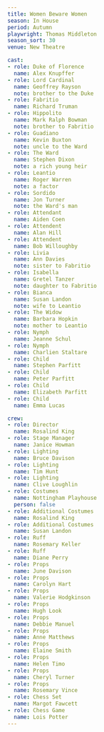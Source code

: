 ```yaml
---
title: Women Beware Women
season: In House
period: Autumn
playwright: Thomas Middleton
season_sort: 30
venue: New Theatre

cast:
- role: Duke of Florence
  name: Alex Knupffer
- role: Lord Cardinal
  name: Geoffrey Rayson
  note: brother to the Duke
- role: Fabritio
  name: Richard Truman
- role: Hippolito
  name: Mark Ralph Bowman
  note: brother to Fabritio
- role: Guadiano
  name: Kevin Buxton
  note: uncle to the Ward
- role: The Ward
  name: Stephen Dixon
  note: a rich young heir
- role: Leantio
  name: Roger Warren
  note: a factor
- role: Sordido
  name: Jon Turner
  note: the Ward's man
- role: Attendant
  name: Aiden Coen
- role: Attendent
  name: Alan Hill
- role: Attendent
  name: Bob Willoughby
- role: Livia
  name: Ann Davies
  note: sister to Fabritio
- role: Isabella
  name: Gretel Tanzer
  note: daughter to Fabritio
- role: Bianca
  name: Susan Landon
  note: wife to Leantio
- role: The Widow
  name: Barbara Hopkin
  note: mother to Leantio
- role: Nymph
  name: Jeanne Schul
- role: Nymph
  name: Charlien Staltare
- role: Child
  name: Stephen Parfitt
- role: Child
  name: Peter Parfitt
- role: Child
  name: Elizabeth Parfitt
- role: Child
  name: Emma Lucas

crew:
- role: Director
  name: Rosalind King
- role: Stage Manager
  name: Janice Howman
- role: Lighting
  name: Bruce Davison
- role: Lighting
  name: Tim Hunt
- role: Lighting
  name: Clive Loughlin
- role: Costumes
  name: Nottingham Playhouse
  person: false
- role: Additional Costumes
  name: Rosalind King
- role: Additional Costumes
  name: Susan Landon
- role: Ruff
  name: Rosemary Keller
- role: Ruff
  name: Diane Perry
- role: Props
  name: June Davison
- role: Props
  name: Carolyn Hart
- role: Props
  name: Valerie Hodgkinson
- role: Props
  name: Hugh Look
- role: Props
  name: Debbie Manuel
- role: Props
  name: Anne Matthews
- role: Props
  name: Elaine Smith
- role: Props
  name: Helen Timo
- role: Props
  name: Cheryl Turner
- role: Props
  name: Rosemary Vince
- role: Chess Set
  name: Margot Fawcett
- role: Chess Game
  name: Lois Potter
---
```


